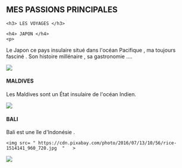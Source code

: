 <html>
  <head>

  </head>
  <body>
  <h2> MES PASSIONS PRINCIPALES </h2>
  
    <h3> LES VOYAGES </h3>
  
    <h4> JAPON </h4>
    <p>
    
Le Japon ce pays insulaire situé dans l'océan Pacifique , ma toujours fasciné .
Son histoire millénaire , sa gastronomie ....<p>
 
  <img src= " https://cdn.pixabay.com/photo/2016/12/12/22/31/japan-1902834_960_720.jpg  "   >
  
  
   
  <body>
    <h4> MALDIVES </h4>
 

  <p>  Les Maldives sont un État insulaire de l'océan Indien.
   <p>
      <img src= " https://cdn.pixabay.com/photo/2017/01/20/00/30/maldives-1993704_960_720.jpg  "   >
     
   <h4> BALI </h4> 
   
   <p> Bali est une île d'Indonésie .

<p>
   
    <img src= " https://cdn.pixabay.com/photo/2016/07/13/10/56/rice-1514141_960_720.jpg  "   >
   
   
<img src= " https://cdn.pixabay.com/photo/2017/01/20/00/30/maldives-1993704_960_720.jpg  "   >
